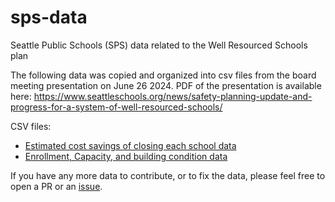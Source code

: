 # sps-data

Seattle Public Schools (SPS) data related to the Well Resourced Schools plan

The following data was copied and organized into csv files from the board meeting presentation on June 26 2024. PDF of the presentation is available here: https://www.seattleschools.org/news/safety-planning-update-and-progress-for-a-system-of-well-resourced-schools/

CSV files:

- [Estimated cost savings of closing each school data](https://raw.githubusercontent.com/sparrc/sps-data/main/sps-es-school-data-june-2024-closing-cost-savings.csv)
- [Enrollment, Capacity, and building condition data](https://raw.githubusercontent.com/sparrc/sps-data/main/sps-es-school-data-june-2024.csv)

If you have any more data to contribute, or to fix the data, please feel free to open a PR or an [issue](https://github.com/sparrc/sps-data/issues/new).
